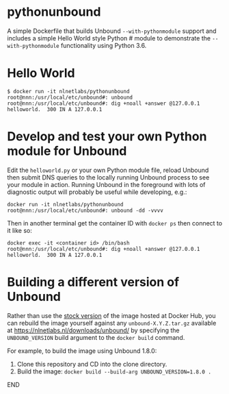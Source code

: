 # pythonunbound
A simple Dockerfile that builds Unbound `--with-pythonmodule` support and includes a simple Hello World style Python # module to demonstrate the `--with-pythonmodule` functionality using Python 3.6.

# Hello World
```
$ docker run -it nlnetlabs/pythonunbound
root@nnn:/usr/local/etc/unbound#: unbound
root@nnn:/usr/local/etc/unbound#: dig +noall +answer @127.0.0.1
helloworld.  300 IN A 127.0.0.1
```

# Develop and test your own Python module for Unbound
Edit the `helloworld.py` or your own Python module file, reload Unbound then submit DNS queries to the locally running Unbound process to see your module in action. Running Unbound in the foreground with lots of diagnostic output will probably be useful while developing, e.g.:

```
docker run -it nlnetlabs/pythonunbound
root@nnn:/usr/local/etc/unbound#: unbound -dd -vvvv
```

Then in another terminal get the container ID with `docker ps` then connect to it like so:
```
docker exec -it <container id> /bin/bash
root@nnn:/usr/local/etc/unbound#: dig +noall +answer @127.0.0.1
helloworld.  300 IN A 127.0.0.1
```

# Building a different version of Unbound
Rather than use the [stock version](https://cloud.docker.com/u/nlnetlabs/repository/docker/nlnetlabs/pythonunbound) of the image hosted at Docker Hub, you can rebuild the image yourself against any `unbound-X.Y.Z.tar.gz` available at https://nlnetlabs.nl/downloads/unbound/ by specifying the `UNBOUND_VERSION` build argument to the `docker build` command.

For example, to build the image using Unbound 1.8.0:

1. Clone this repository and CD into the clone directory.
2. Build the image: `docker build --build-arg UNBOUND_VERSION=1.8.0 .`

END
